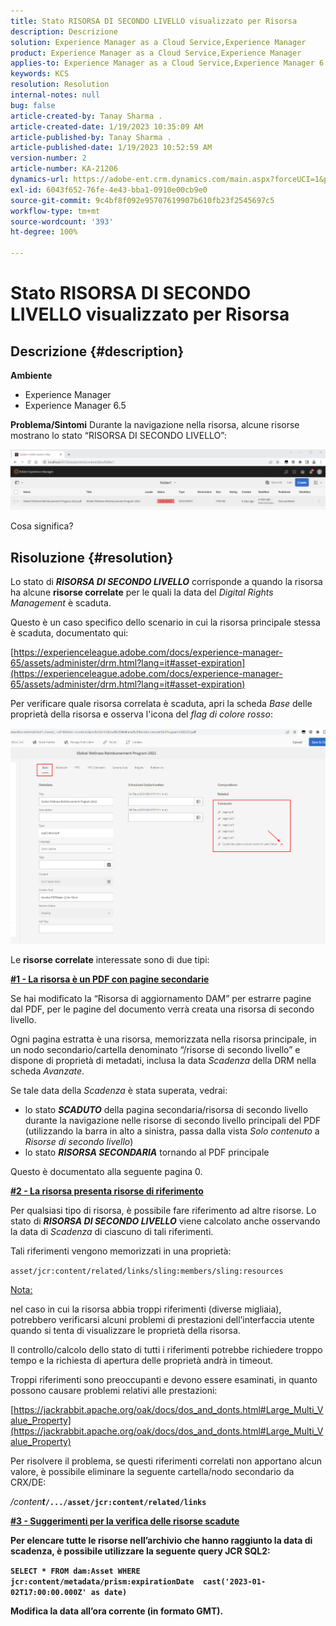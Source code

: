 ```yaml
---
title: Stato RISORSA DI SECONDO LIVELLO visualizzato per Risorsa
description: Descrizione
solution: Experience Manager as a Cloud Service,Experience Manager
product: Experience Manager as a Cloud Service,Experience Manager
applies-to: Experience Manager as a Cloud Service,Experience Manager 6.5,Experience Manager
keywords: KCS
resolution: Resolution
internal-notes: null
bug: false
article-created-by: Tanay Sharma .
article-created-date: 1/19/2023 10:35:09 AM
article-published-by: Tanay Sharma .
article-published-date: 1/19/2023 10:52:59 AM
version-number: 2
article-number: KA-21206
dynamics-url: https://adobe-ent.crm.dynamics.com/main.aspx?forceUCI=1&pagetype=entityrecord&etn=knowledgearticle&id=f3bef6ef-e497-ed11-aad1-6045bd006e5a
exl-id: 6043f652-76fe-4e43-bba1-0910e00cb9e0
source-git-commit: 9c4bf8f092e95707619907b610fb23f2545697c5
workflow-type: tm+mt
source-wordcount: '393'
ht-degree: 100%

---
```


# Stato RISORSA DI SECONDO LIVELLO visualizzato per Risorsa

## Descrizione {#description}

<b>Ambiente</b>
- Experience Manager
- Experience Manager 6.5



<b>Problema/Sintomi</b>
Durante la navigazione nella risorsa, alcune risorse mostrano lo stato “RISORSA DI SECONDO LIVELLO”:

![](assets/___f5bef6ef-e497-ed11-aad1-6045bd006e5a___.png)

Cosa significa?


## Risoluzione {#resolution}


Lo stato di <b>*RISORSA DI SECONDO LIVELLO</b>* corrisponde a quando la risorsa ha alcune <b>risorse correlate</b> per le quali la data del *Digital Rights Management* è scaduta.

Questo è un caso specifico dello scenario in cui la risorsa principale stessa è scaduta, documentato qui:

[https://experienceleague.adobe.com/docs/experience-manager-65/assets/administer/drm.html?lang=it#asset-expiration](https://experienceleague.adobe.com/docs/experience-manager-65/assets/administer/drm.html?lang=it#asset-expiration)

Per verificare quale risorsa correlata è scaduta, apri la scheda *Base* delle proprietà della risorsa e osserva l&#39;icona del *flag di colore rosso*:

![](assets/6269940b-b98a-ed11-81ac-6045bd006ce9.png)



Le <b>risorse correlate</b> interessate sono di due tipi:

<u><b>#1 - La risorsa è un PDF con pagine secondarie</b></u>

Se hai modificato la “Risorsa di aggiornamento DAM” per estrarre pagine dal PDF, per le pagine del documento verrà creata una risorsa di secondo livello.

Ogni pagina estratta è una risorsa, memorizzata nella risorsa principale, in un nodo secondario/cartella denominato “/risorse di secondo livello” e dispone di proprietà di metadati, inclusa la data *Scadenza* della DRM nella scheda *Avanzate*.

Se tale data della *Scadenza* è stata superata, vedrai:

- lo stato <b>*SCADUTO</b>* della pagina secondaria/risorsa di secondo livello durante la navigazione nelle risorse di secondo livello principali del PDF (utilizzando la barra in alto a sinistra, passa dalla vista *Solo contenuto* a *Risorse di secondo livello*)
- lo stato <b>*RISORSA SECONDARIA</b>* tornando al PDF principale


Questo è documentato alla seguente pagina 0.



<u><b>#2 - La risorsa presenta risorse di riferimento</b></u>

Per qualsiasi tipo di risorsa, è possibile fare riferimento ad altre risorse. Lo stato di <b>*RISORSA DI SECONDO LIVELLO</b>* viene calcolato anche osservando la data di *Scadenza* di ciascuno di tali riferimenti.

Tali riferimenti vengono memorizzati in una proprietà:

`asset/jcr:content/related/links/sling:members/sling:resources`

<u>Nota:</u>

nel caso in cui la risorsa abbia troppi riferimenti (diverse migliaia), potrebbero verificarsi alcuni problemi di prestazioni dell’interfaccia utente quando si tenta di visualizzare le proprietà della risorsa.

Il controllo/calcolo dello stato di tutti i riferimenti potrebbe richiedere troppo tempo e la richiesta di apertura delle proprietà andrà in timeout.

Troppi riferimenti sono preoccupanti e devono essere esaminati, in quanto possono causare problemi relativi alle prestazioni:

[https://jackrabbit.apache.org/oak/docs/dos_and_donts.html#Large_Multi_Value_Property](https://jackrabbit.apache.org/oak/docs/dos_and_donts.html#Large_Multi_Value_Property)

Per risolvere il problema, se questi riferimenti correlati non apportano alcun valore, è possibile eliminare la seguente cartella/nodo secondario da CRX/DE:

*/conten<b>t*`/.../asset/jcr:content/related/links`



<u><b>#3 - Suggerimenti per la verifica delle risorse scadute</b></u>

Per elencare tutte le risorse nell’archivio che hanno raggiunto la data di scadenza, è possibile utilizzare la seguente query JCR SQL2:

`SELECT * FROM dam:Asset WHERE jcr:content/metadata/prism:expirationDate  cast('2023-01-02T17:00:00.000Z' as date)`



Modifica la data all’ora corrente (in formato GMT).
